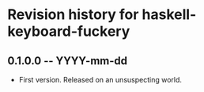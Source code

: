 # Revision history for haskell-keyboard-fuckery

## 0.1.0.0 -- YYYY-mm-dd

* First version. Released on an unsuspecting world.
